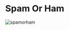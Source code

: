 # Spam Or Ham
![spamorham](https://user-images.githubusercontent.com/40047270/110233411-bfc00400-7ed8-11eb-8eb7-3df4fb85adfd.png)
